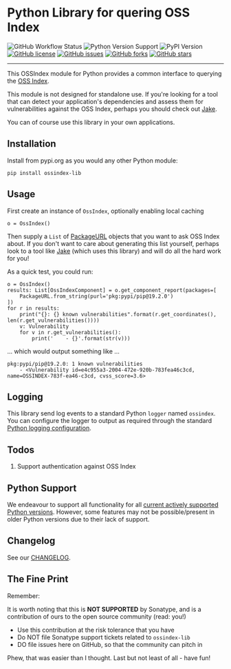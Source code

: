 # Python Library for quering OSS Index

![GitHub Workflow Status](https://img.shields.io/github/workflow/status/sonatype-nexus-community/ossindex-python/Python%20CI)
![Python Version Support](https://img.shields.io/badge/python-3.6+-blue)
![PyPI Version](https://img.shields.io/pypi/v/ossindex-lib?label=PyPI&logo=pypi)
[![GitHub license](https://img.shields.io/github/license/sonatype-nexus-community/ossindex-python)](https://github.com/sonatype-nexus-community/ossindex-python/blob/main/LICENSE)
[![GitHub issues](https://img.shields.io/github/issues/sonatype-nexus-community/ossindex-python)](https://github.com/sonatype-nexus-community/ossindex-python/issues)
[![GitHub forks](https://img.shields.io/github/forks/sonatype-nexus-community/ossindex-python)](https://github.com/sonatype-nexus-community/ossindex-python/network)
[![GitHub stars](https://img.shields.io/github/stars/sonatype-nexus-community/ossindex-pythonb)](https://github.com/sonatype-nexus-community/ossindex-python/stargazers)

----

This OSSIndex module for Python provides a common interface to querying the [OSS Index](https://ossindex.sonatype.org/).

This module is not designed for standalone use. If you're looking for a tool that can detect your application's dependencies
and assess them for vulnerabilities against the OSS Index, perhaps you should check out 
[Jake](https://github.com/sonatype-nexus-community/jake).

You can of course use this library in your own applications.

## Installation

Install from pypi.org as you would any other Python module:

```
pip install ossindex-lib
```

## Usage

First create an instance of `OssIndex`, optionally enabling local caching
```
o = OssIndex()
```

Then supply a `List` of [PackageURL](https://github.com/package-url/packageurl-python) objects that you want to ask
OSS Index about. If you don't want to care about generating this list yourself, perhaps look to a tool like [Jake](https://github.com/sonatype-nexus-community/jake)
(which uses this library) and will do all the hard work for you!

As a quick test, you could run:
```
o = OssIndex()
results: List[OssIndexComponent] = o.get_component_report(packages=[
    PackageURL.from_string(purl='pkg:pypi/pip@19.2.0')
])
for r in results:
    print("{}: {} known vulnerabilities".format(r.get_coordinates(), len(r.get_vulnerabilities())))
    v: Vulnerability
    for v in r.get_vulnerabilities():
        print('    - {}'.format(str(v)))
```

... which would output something like ...
```
pkg:pypi/pip@19.2.0: 1 known vulnerabilities
    - <Vulnerability id=e4c955a3-2004-472e-920b-783fea46c3cd, name=OSSINDEX-783f-ea46-c3cd, cvss_score=3.6>
```

## Logging

This library send log events to a standard Python `logger` named `ossindex`. You can configure the logger to output as
required through the standard [Python logging configuration](https://docs.python.org/3/library/logging.config.html).

## Todos

1. Support authentication against OSS Index

## Python Support

We endeavour to support all functionality for all [current actively supported Python versions](https://www.python.org/downloads/).
However, some features may not be possible/present in older Python versions due to their lack of support.

## Changelog

See our [CHANGELOG](./CHANGELOG.md).

## The Fine Print

Remember:

It is worth noting that this is **NOT SUPPORTED** by Sonatype, and is a contribution of ours to the open source
community (read: you!)

* Use this contribution at the risk tolerance that you have
* Do NOT file Sonatype support tickets related to `ossindex-lib`
* DO file issues here on GitHub, so that the community can pitch in

Phew, that was easier than I thought. Last but not least of all - have fun!
